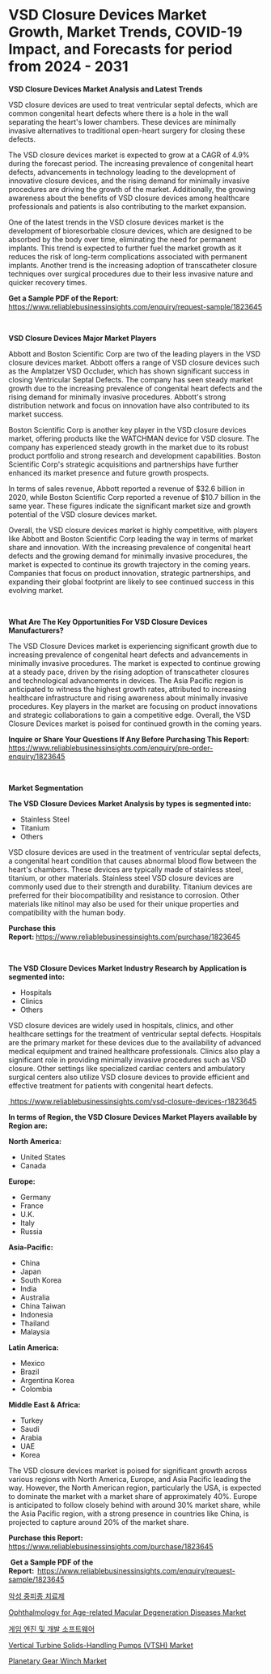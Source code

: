 <p><h1>VSD Closure Devices Market Growth, Market Trends, COVID-19 Impact, and Forecasts for period from 2024 - 2031</h1></p><p><strong>VSD Closure Devices Market Analysis and Latest Trends</strong></p>
<p><p>VSD closure devices are used to treat ventricular septal defects, which are common congenital heart defects where there is a hole in the wall separating the heart's lower chambers. These devices are minimally invasive alternatives to traditional open-heart surgery for closing these defects.</p><p>The VSD closure devices market is expected to grow at a CAGR of 4.9% during the forecast period. The increasing prevalence of congenital heart defects, advancements in technology leading to the development of innovative closure devices, and the rising demand for minimally invasive procedures are driving the growth of the market. Additionally, the growing awareness about the benefits of VSD closure devices among healthcare professionals and patients is also contributing to the market expansion.</p><p>One of the latest trends in the VSD closure devices market is the development of bioresorbable closure devices, which are designed to be absorbed by the body over time, eliminating the need for permanent implants. This trend is expected to further fuel the market growth as it reduces the risk of long-term complications associated with permanent implants. Another trend is the increasing adoption of transcatheter closure techniques over surgical procedures due to their less invasive nature and quicker recovery times.</p></p>
<p><strong>Get a Sample PDF of the Report:&nbsp;</strong> <a href="https://www.reliablebusinessinsights.com/enquiry/request-sample/1823645">https://www.reliablebusinessinsights.com/enquiry/request-sample/1823645</a></p>
<p>&nbsp;</p>
<p><strong>VSD Closure Devices Major Market Players</strong></p>
<p><p>Abbott and Boston Scientific Corp are two of the leading players in the VSD closure devices market. Abbott offers a range of VSD closure devices such as the Amplatzer VSD Occluder, which has shown significant success in closing Ventricular Septal Defects. The company has seen steady market growth due to the increasing prevalence of congenital heart defects and the rising demand for minimally invasive procedures. Abbott's strong distribution network and focus on innovation have also contributed to its market success.</p><p>Boston Scientific Corp is another key player in the VSD closure devices market, offering products like the WATCHMAN device for VSD closure. The company has experienced steady growth in the market due to its robust product portfolio and strong research and development capabilities. Boston Scientific Corp's strategic acquisitions and partnerships have further enhanced its market presence and future growth prospects.</p><p>In terms of sales revenue, Abbott reported a revenue of $32.6 billion in 2020, while Boston Scientific Corp reported a revenue of $10.7 billion in the same year. These figures indicate the significant market size and growth potential of the VSD closure devices market.</p><p>Overall, the VSD closure devices market is highly competitive, with players like Abbott and Boston Scientific Corp leading the way in terms of market share and innovation. With the increasing prevalence of congenital heart defects and the growing demand for minimally invasive procedures, the market is expected to continue its growth trajectory in the coming years. Companies that focus on product innovation, strategic partnerships, and expanding their global footprint are likely to see continued success in this evolving market.</p></p>
<p>&nbsp;</p>
<p><strong>What Are The Key Opportunities For VSD Closure Devices Manufacturers?</strong></p>
<p><p>The VSD Closure Devices market is experiencing significant growth due to increasing prevalence of congenital heart defects and advancements in minimally invasive procedures. The market is expected to continue growing at a steady pace, driven by the rising adoption of transcatheter closures and technological advancements in devices. The Asia Pacific region is anticipated to witness the highest growth rates, attributed to increasing healthcare infrastructure and rising awareness about minimally invasive procedures. Key players in the market are focusing on product innovations and strategic collaborations to gain a competitive edge. Overall, the VSD Closure Devices market is poised for continued growth in the coming years.</p></p>
<p><strong>Inquire or Share Your Questions If Any Before Purchasing This Report:</strong> <a href="https://www.reliablebusinessinsights.com/enquiry/pre-order-enquiry/1823645">https://www.reliablebusinessinsights.com/enquiry/pre-order-enquiry/1823645</a></p>
<p>&nbsp;</p>
<p><strong>Market Segmentation</strong></p>
<p><strong>The VSD Closure Devices Market Analysis by types is segmented into:</strong></p>
<p><ul><li>Stainless Steel</li><li>Titanium</li><li>Others</li></ul></p>
<p><p>VSD closure devices are used in the treatment of ventricular septal defects, a congenital heart condition that causes abnormal blood flow between the heart's chambers. These devices are typically made of stainless steel, titanium, or other materials. Stainless steel VSD closure devices are commonly used due to their strength and durability. Titanium devices are preferred for their biocompatibility and resistance to corrosion. Other materials like nitinol may also be used for their unique properties and compatibility with the human body.</p></p>
<p><strong>Purchase this Report:&nbsp;</strong><a href="https://www.reliablebusinessinsights.com/purchase/1823645">https://www.reliablebusinessinsights.com/purchase/1823645</a></p>
<p>&nbsp;</p>
<p><strong>The VSD Closure Devices Market Industry Research by Application is segmented into:</strong></p>
<p><ul><li>Hospitals</li><li>Clinics</li><li>Others</li></ul></p>
<p><p>VSD closure devices are widely used in hospitals, clinics, and other healthcare settings for the treatment of ventricular septal defects. Hospitals are the primary market for these devices due to the availability of advanced medical equipment and trained healthcare professionals. Clinics also play a significant role in providing minimally invasive procedures such as VSD closure. Other settings like specialized cardiac centers and ambulatory surgical centers also utilize VSD closure devices to provide efficient and effective treatment for patients with congenital heart defects.</p></p>
<p><a href="https://www.reliablebusinessinsights.com/vsd-closure-devices-r1823645">&nbsp;https://www.reliablebusinessinsights.com/vsd-closure-devices-r1823645</a></p>
<p><strong>In terms of Region, the VSD Closure Devices Market Players available by Region are:</strong></p>
<p>
    <p> <strong> North America: </strong>
        <ul>
            <li>United States</li>
            <li>Canada</li>
        </ul>
        </p> 
    <p> <strong> Europe: </strong>
        <ul>
            <li>Germany</li>
            <li>France</li>
            <li>U.K.</li>
            <li>Italy</li>
            <li>Russia</li>
        </ul>
        </p> 
    <p> <strong> Asia-Pacific: </strong>
        <ul>
            <li>China</li>
            <li>Japan</li>
            <li>South Korea</li>
            <li>India</li>
            <li>Australia</li>
            <li>China Taiwan</li>
            <li>Indonesia</li>
            <li>Thailand</li>
            <li>Malaysia</li>
        </ul>
        </p> 
    <p> <strong> Latin America: </strong>
        <ul>
            <li>Mexico</li>
            <li>Brazil</li>
            <li>Argentina Korea</li>
            <li>Colombia</li>
        </ul>
        </p> 
    <p> <strong> Middle East & Africa: </strong>
        <ul>
            <li>Turkey</li>
            <li>Saudi</li>
            <li>Arabia</li>
            <li>UAE</li>
            <li>Korea</li>
        </ul>
    </p>
    </p>
<p><p>The VSD closure devices market is poised for significant growth across various regions with North America, Europe, and Asia Pacific leading the way. However, the North American region, particularly the USA, is expected to dominate the market with a market share of approximately 40%. Europe is anticipated to follow closely behind with around 30% market share, while the Asia Pacific region, with a strong presence in countries like China, is projected to capture around 20% of the market share.</p></p>
<p><strong>Purchase this Report: </strong><a href="https://www.reliablebusinessinsights.com/purchase/1823645">https://www.reliablebusinessinsights.com/purchase/1823645</a></p>
<p>&nbsp;<strong>Get a Sample PDF of the Report:&nbsp;&nbsp;</strong><a href="https://www.reliablebusinessinsights.com/enquiry/request-sample/1823645">https://www.reliablebusinessinsights.com/enquiry/request-sample/1823645</a></p>
<p><strong></strong></p>
<p><p><a href="https://github.com/plelbej847484502/Market-Research-Report-List-2/blob/main/9752735180405.md">악성 중피종 치료제</a></p><p><a href="https://github.com/AndreanneHane2023/Market-Research-Report-List-1/blob/main/ophthalmology-for-age-related-macular-degeneration-diseases-market.md">Ophthalmology for Age-related Macular Degeneration Diseases Market</a></p><p><a href="https://github.com/AnthonyWratten/Market-Research-Report-List-1/blob/main/9974854180404.md">게임 엔진 및 개발 소프트웨어</a></p><p><a href="https://github.com/flwellarose/Market-Research-Report-List-1/blob/main/vertical-turbine-solids-handling-pumps-vtsh-market.md">Vertical Turbine Solids-Handling Pumps (VTSH) Market</a></p><p><a href="https://issuu.com/reportprime-2/docs/planetary-gear-winch-market-size-2030.pptx">Planetary Gear Winch Market</a></p></p>